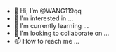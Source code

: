 - 👋 Hi, I’m @WANG119qq
- 👀 I’m interested in ...
- 🌱 I’m currently learning ...
- 💞️ I’m looking to collaborate on ...
- 📫 How to reach me ...

<!---
WANG119qq/WANG119qq is a ✨ special ✨ repository because its `README.md` (this file) appears on your GitHub profile.
You can click the Preview link to take a look at your changes.
--->
